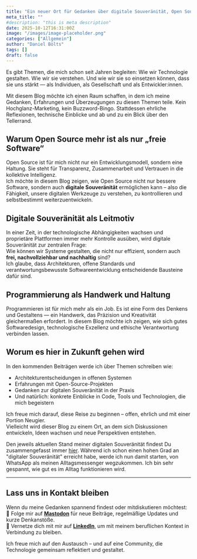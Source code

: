 ```yaml
---
title: "Ein neuer Ort für Gedanken über digitale Souveränität, Open Source und Code"
meta_title: ""
#description: "this is meta description"
date: 2025-10-12T16:31:00Z
image: "/images/image-placeholder.png"
categories: ["Allgemein"]
author: "Daniel Bölts"
tags: []
draft: false
---
```


Es gibt Themen, die mich schon seit Jahren begleiten: Wie wir Technologie gestalten. Wie wir sie verstehen. Und wie wir sie so einsetzen können, dass sie uns stärkt — als Individuen, als Gesellschaft und als Entwickler:innen.

Mit diesem Blog möchte ich einen Raum schaffen, in dem ich meine Gedanken, Erfahrungen und Überzeugungen zu diesen Themen teile. Kein Hochglanz-Marketing, kein Buzzword-Bingo. Stattdessen ehrliche Reflexionen, technische Einblicke und ab und zu ein Blick über den Tellerrand.

## Warum Open Source mehr ist als nur „freie Software“

Open Source ist für mich nicht nur ein Entwicklungsmodell, sondern eine Haltung. Sie steht für Transparenz, Zusammenarbeit und Vertrauen in die kollektive Intelligenz.  
Ich möchte in diesem Blog zeigen, wie Open Source nicht nur bessere Software, sondern auch **digitale Souveränität** ermöglichen kann – also die Fähigkeit, unsere digitalen Werkzeuge zu verstehen, zu kontrollieren und selbstbestimmt weiterzuentwickeln.

## Digitale Souveränität als Leitmotiv

In einer Zeit, in der technologische Abhängigkeiten wachsen und proprietäre Plattformen immer mehr Kontrolle ausüben, wird digitale Souveränität zur zentralen Frage:  
Wie können wir Systeme gestalten, die nicht nur effizient, sondern auch **frei, nachvollziehbar und nachhaltig** sind?  
Ich glaube, dass Architekturen, offene Standards und verantwortungsbewusste Softwareentwicklung entscheidende Bausteine dafür sind.  

## Programmierung als Handwerk und Haltung

Programmieren ist für mich mehr als ein Job. Es ist eine Form des Denkens und Gestaltens — ein Handwerk, das Präzision und Kreativität gleichermaßen erfordert. In diesem Blog möchte ich zeigen, wie sich gutes Softwaredesign, technologische Exzellenz und ethische Verantwortung verbinden lassen.

## Worum es hier in Zukunft gehen wird

In den kommenden Beiträgen werde ich über Themen schreiben wie:
- Architekturentscheidungen in offenen Systemen  
- Erfahrungen mit Open-Source-Projekten  
- Gedanken zur digitalen Souveränität in der Praxis  
- Und natürlich: konkrete Einblicke in Code, Tools und Technologien, die mich begeistern  

Ich freue mich darauf, diese Reise zu beginnen – offen, ehrlich und mit einer Portion Neugier.  
Vielleicht wird dieser Blog zu einem Ort, an dem sich Diskussionen entwickeln, Ideen wachsen und neue Perspektiven entstehen.

Den jeweils aktuellen Stand meiner digitalen Souveränität findest Du zusammengefasst immer [hier](/digital-sovereignty). Während ich schon einen hohen Grad an "digitaler Souveränität" erreicht habe, werde ich nun damit starten, von WhatsApp als meinen Alltagsmessenger wegzukommen. Ich bin sehr gespannt, wie gut es im Alltag funktionieren wird.

---

## Lass uns in Kontakt bleiben

Wenn du meine Gedanken spannend findest oder mitdiskutieren möchtest:  
📯 Folge mir auf **[Mastodon](https://mastodon.social/@Kyrodan)** für neue Beiträge, regelmäßige Updates und kurze Denkanstöße.  
💼 Vernetze dich mit mir auf **[LinkedIn](https://www.linkedin.com/in/daniel-bölts)**, um mit meinem beruflichen Kontext in Verbindung zu bleiben.  

Ich freue mich auf den Austausch – und auf eine Community, die Technologie gemeinsam reflektiert und gestaltet.

